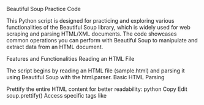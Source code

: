 Beautiful Soup Practice Code

This Python script is designed for practicing and exploring various functionalities of the Beautiful Soup library, which is widely used for web scraping and parsing HTML/XML documents. The code showcases common operations you can perform with Beautiful Soup to manipulate and extract data from an HTML document.

Features and Functionalities
Reading an HTML File

The script begins by reading an HTML file (sample.html) and parsing it using Beautiful Soup with the html.parser.
Basic HTML Parsing

Prettify the entire HTML content for better readability:
python
Copy
Edit
soup.prettify()
Access specific tags like <title> and extract their content:
soup.title retrieves the <title> tag.
soup.title.string gets the inner text of the <title> tag.
soup.title.name retrieves the tag name itself.
Navigating the HTML Tree

Access the parent of a specific tag, such as the parent of <title> using soup.title.parent.name.
Locate the first occurrence of a tag (e.g., <p>) or retrieve all occurrences using soup.find_all("p").
Attributes and Text Extraction

Extract specific attributes of tags:
soup.p['class'] retrieves the class name of the first <p> tag.
soup.find(id="ali").text retrieves the text of an element with a specific id.
Get all text content from the HTML file:
python
Copy
Edit
soup.get_text()
Working with Links

Retrieve and manipulate anchor (<a>) tags:
Extract the text within the first <a> tag using soup.a.get_text().
Find and extract the href attribute from multiple <a> tags using a loop.
CSS Selectors

Use soup.select() to find elements by CSS selectors:
Example: Get all <div> tags with the class italic or retrieve the content of a <div> with a specific id.
Manipulating the HTML Document

Finding and Editing Elements:
Modify tags, classes, and inner text of elements.
Example: Change a <div> with class cont to a <span> with a new class container and new content (Saeed).
Adding New Tags:
Create new tags dynamically using soup.new_tag() and append content to them.
Insert the new tags into the existing HTML structure (e.g., creating a <ul> with <li> items like Home and About).
Writing Modified HTML:
Save the updated HTML content into a new file (modified.html).
Iterating Through the HTML Structure

Use .children to loop through child elements of a specific tag (e.g., finding all children of a tag with class cont).
Key Libraries Used
requests (Imported but unused in the provided script): Often used for sending HTTP requests to fetch HTML content from a webpage.
BeautifulSoup (from bs4): Used for parsing and navigating the HTML document.
Use Case
This script is ideal for:

Learning the basics of HTML parsing and manipulation.
Practicing real-world web scraping techniques.
Experimenting with modifying and restructuring HTML content programmatically.
